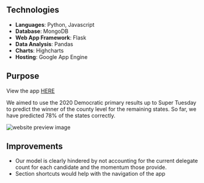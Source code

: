 ## Technologies
* **Languages**: Python, Javascript  
* **Database**: MongoDB  
* **Web App Framework**: Flask  
* **Data Analysis**: Pandas  
* **Charts**: Highcharts  
* **Hosting**: Google App Engine  

## Purpose
View the app [HERE](https://primary-predictions2020.appspot.com/)

We aimed to use the 2020 Democratic primary results up to Super Tuesday to predict the winner of the county level for the remaining states. So far, we have predicted 78% of the states correctly.

![website preview image](https://github.com/L0per/democratic_primary_predictions/blob/master/static/images/preview.PNG?raw=true)

## Improvements
* Our model is clearly hindered by not accounting for the current delegate count for each candidate and the momentum those provide.
* Section shortcuts would help with the navigation of the app

